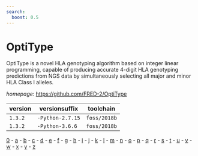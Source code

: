 ```yaml
---
search:
  boost: 0.5
---
```

# OptiType

OptiType is a novel HLA genotyping algorithm based on integer linear programming,  capable of producing accurate 4-digit HLA genotyping predictions from NGS data  by simultaneously selecting all major and minor HLA Class I alleles.

*homepage*: <https://github.com/FRED-2/OptiType>

version | versionsuffix | toolchain
--------|---------------|----------
``1.3.2`` | ``-Python-2.7.15`` | ``foss/2018b``
``1.3.2`` | ``-Python-3.6.6`` | ``foss/2018b``

[0](../0/index.md) - [a](../a/index.md) - [b](../b/index.md) - [c](../c/index.md) - [d](../d/index.md) - [e](../e/index.md) - [f](../f/index.md) - [g](../g/index.md) - [h](../h/index.md) - [i](../i/index.md) - [j](../j/index.md) - [k](../k/index.md) - [l](../l/index.md) - [m](../m/index.md) - [n](../n/index.md) - [o](../o/index.md) - [p](../p/index.md) - [q](../q/index.md) - [r](../r/index.md) - [s](../s/index.md) - [t](../t/index.md) - [u](../u/index.md) - [v](../v/index.md) - [w](../w/index.md) - [x](../x/index.md) - [y](../y/index.md) - [z](../z/index.md)

